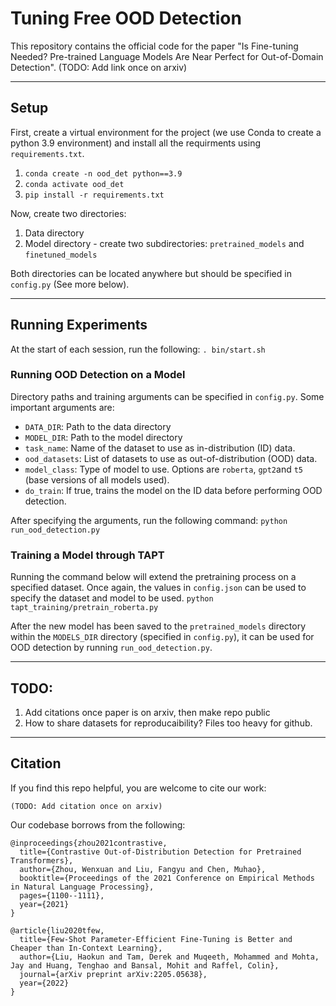# Tuning Free OOD Detection

This repository contains the official code for the paper "Is Fine-tuning Needed? Pre-trained Language Models Are Near Perfect for Out-of-Domain Detection". (TODO: Add link once on arxiv)

---

## Setup

First, create a virtual environment for the project (we use Conda to create a python 3.9 environment) and install all the requirments using `requirements.txt`.
1. `conda create -n ood_det python==3.9`
2. `conda activate ood_det`
3. `pip install -r requirements.txt`

Now, create two directories:
1. Data directory
2. Model directory - create two subdirectories: `pretrained_models` and `finetuned_models`

Both directories can be located anywhere but should be specified in `config.py` (See more below).

---
## Running Experiments

At the start of each session, run the following: `. bin/start.sh`

### Running OOD Detection on a Model

Directory paths and training arguments can be specified in `config.py`. Some important arguments are:
- `DATA_DIR`: Path to the data directory
- `MODEL_DIR`: Path to the model directory
- `task_name`: Name of the dataset to use as in-distribution (ID) data.
- `ood_datasets`: List of datasets to use as out-of-distribution (OOD) data.
- `model_class`: Type of model to use. Options are `roberta`, `gpt2`and `t5` (base versions of all models used).
- `do_train`: If true, trains the model on the ID data before performing OOD detection.

After specifying the arguments, run the following command:
`python run_ood_detection.py`


### Training a Model through TAPT

Running the command below will extend the pretraining process on a specified dataset.
Once again, the values in `config.json` can be used to specify the dataset and model to be used.
`python tapt_training/pretrain_roberta.py`

After the new model has been saved to the `pretrained_models` directory within the `MODELS_DIR` directory (specified in `config.py`), it can be used for OOD detection by running `run_ood_detection.py`.

---

## TODO: 
1. Add citations once paper is on arxiv, then make repo public
2. How to share datasets for reproducaibility? Files too heavy for github.  
<!-- 3. Test refactored versions of umap and tapt -->



---
## Citation

If you find this repo helpful, you are welcome to cite our work:
```
(TODO: Add citation once on arxiv)
```
Our codebase borrows from the following:

```
@inproceedings{zhou2021contrastive,
  title={Contrastive Out-of-Distribution Detection for Pretrained Transformers},
  author={Zhou, Wenxuan and Liu, Fangyu and Chen, Muhao},
  booktitle={Proceedings of the 2021 Conference on Empirical Methods in Natural Language Processing},
  pages={1100--1111},
  year={2021}
}

@article{liu2020tfew,
  title={Few-Shot Parameter-Efficient Fine-Tuning is Better and Cheaper than In-Context Learning},
  author={Liu, Haokun and Tam, Derek and Muqeeth, Mohammed and Mohta, Jay and Huang, Tenghao and Bansal, Mohit and Raffel, Colin},
  journal={arXiv preprint arXiv:2205.05638},
  year={2022}
}
```

